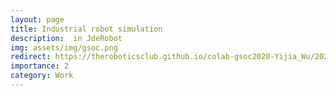 ```yaml
---
layout: page
title: Industrial robot simulation
description:  in JdeRobot
img: assets/img/gsoc.png
redirect: https://theroboticsclub.github.io/colab-gsoc2020-Yijia_Wu/2020-08-31-conclusion/
importance: 2
category: Work
---
```


<!-- <iframe
    width="640"
    height="480"
    src="https://www.youtube.com/embed/EYLYyijfzCg"
    frameborder="0"
    allow="autoplay; encrypted-media"
    allowfullscreen
>
</iframe>

<iframe
    width="640"
    height="480"
    src="https://www.youtube.com/embed/EYLYyijfzCg"
    frameborder="0"
    allow="autoplay; encrypted-media"
    allowfullscreen
>
</iframe>

<iframe
    width="640"
    height="480"
    src="https://www.youtube.com/embed/EYLYyijfzCg"
    frameborder="0"
    allow="autoplay; encrypted-media"
    allowfullscreen
>
</iframe> -->